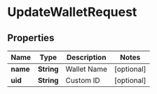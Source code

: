 

# UpdateWalletRequest


## Properties

Name | Type | Description | Notes
------------ | ------------- | ------------- | -------------
**name** | **String** | Wallet Name |  [optional]
**uid** | **String** | Custom ID |  [optional]




